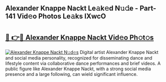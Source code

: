## Alexander Knappe Nackt Le𝚊k𝚎d N𝚞𝚍e - Part-141 Vid𝚎o Photos Le𝚊ks IXwcO

# <h2><a href="http://fb5n0t.evod.top/?m=Alexander+Knappe+Nackt">🔗 👉🔴 Alexander Knappe Nackt Vid𝚎o Ph𝚘t𝚘s</a></h2>

[![Alexander Knappe Nackt N𝚞d𝚎s](https://i.imgur.com/8V9OHl7.gif)](http://fb5n0t.evod.top/?m=Alexander+Knappe+Nackt)
Digital artist Alexander Knappe Nackt and social media personality, recognized for disseminating dance and lifestyle content via collaborative dance performances and brief videos. A public figure like Alexander Knappe Nackt, with a strong social media presence and a large following, can wield significant influence. 
